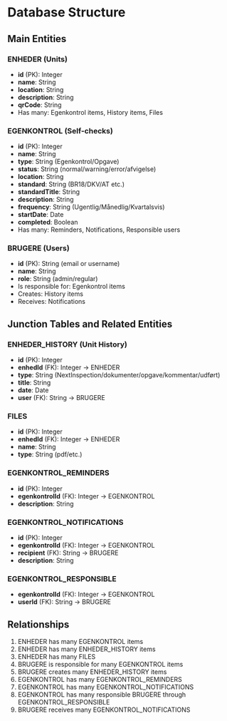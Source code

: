 # Database Structure

## Main Entities

### ENHEDER (Units)
- **id** (PK): Integer
- **name**: String
- **location**: String
- **description**: String
- **qrCode**: String
- Has many: Egenkontrol items, History items, Files

### EGENKONTROL (Self-checks)
- **id** (PK): Integer
- **name**: String
- **type**: String (Egenkontrol/Opgave)
- **status**: String (normal/warning/error/afvigelse)
- **location**: String
- **standard**: String (BR18/DKV/AT etc.)
- **standardTitle**: String
- **description**: String
- **frequency**: String (Ugentlig/Månedlig/Kvartalsvis)
- **startDate**: Date
- **completed**: Boolean
- Has many: Reminders, Notifications, Responsible users

### BRUGERE (Users)
- **id** (PK): String (email or username)
- **name**: String
- **role**: String (admin/regular)
- Is responsible for: Egenkontrol items
- Creates: History items
- Receives: Notifications

## Junction Tables and Related Entities

### ENHEDER_HISTORY (Unit History)
- **id** (PK): Integer
- **enhedId** (FK): Integer → ENHEDER
- **type**: String (NextInspection/dokumenter/opgave/kommentar/udført)
- **title**: String
- **date**: Date
- **user** (FK): String → BRUGERE

### FILES
- **id** (PK): Integer
- **enhedId** (FK): Integer → ENHEDER
- **name**: String
- **type**: String (pdf/etc.)

### EGENKONTROL_REMINDERS
- **id** (PK): Integer
- **egenkontrolId** (FK): Integer → EGENKONTROL
- **description**: String

### EGENKONTROL_NOTIFICATIONS
- **id** (PK): Integer
- **egenkontrolId** (FK): Integer → EGENKONTROL
- **recipient** (FK): String → BRUGERE
- **description**: String

### EGENKONTROL_RESPONSIBLE
- **egenkontrolId** (FK): Integer → EGENKONTROL
- **userId** (FK): String → BRUGERE

## Relationships

1. ENHEDER has many EGENKONTROL items
2. ENHEDER has many ENHEDER_HISTORY items
3. ENHEDER has many FILES
4. BRUGERE is responsible for many EGENKONTROL items
5. BRUGERE creates many ENHEDER_HISTORY items
6. EGENKONTROL has many EGENKONTROL_REMINDERS
7. EGENKONTROL has many EGENKONTROL_NOTIFICATIONS
8. EGENKONTROL has many responsible BRUGERE through EGENKONTROL_RESPONSIBLE
9. BRUGERE receives many EGENKONTROL_NOTIFICATIONS 